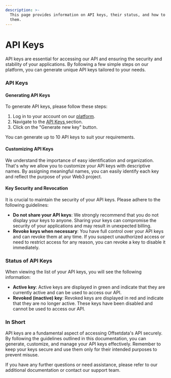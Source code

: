 ```yaml
---
description: >-
  This page provides information on API keys, their status, and how to manage
  them.
---
```


# API Keys

API keys are essential for accessing our API and ensuring the security and stability of your applications. By following a few simple steps on our platform, you can generate unique API keys tailored to your needs.

### API Keys

#### Generating API Keys

To generate API keys, please follow these steps:

1. Log in to your account on our [platform](https://app.offsetdata.com/).&#x20;
2. Navigate to the [API Keys ](https://app.offsetdata.com/apikeys)section.
3. Click on the "Generate new key" button.

You can generate up to 10 API keys to suit your requirements.

#### Customizing API Keys

We understand the importance of easy identification and organization. That's why we allow you to customize your API keys with descriptive names. By assigning meaningful names, you can easily identify each key and reflect the purpose of your Web3 project.

#### Key Security and Revocation

It is crucial to maintain the security of your API keys. Please adhere to the following guidelines:

* **Do not share your API keys**: We strongly recommend that you do not display your keys to anyone. Sharing your keys can compromise the security of your applications and may result in unexpected billing.
* **Revoke keys when necessary**: You have full control over your API keys and can revoke them at any time. If you suspect unauthorized access or need to restrict access for any reason, you can revoke a key to disable it immediately.

### Status of API Keys

When viewing the list of your API keys, you will see the following information:

* **Active key**: Active keys are displayed in green and indicate that they are currently active and can be used to access our API.
* **Revoked (inactive) key**: Revoked keys are displayed in red and indicate that they are no longer active. These keys have been disabled and cannot be used to access our API.

### In Short

API keys are a fundamental aspect of accessing Offsetdata's API securely. By following the guidelines outlined in this documentation, you can generate, customize, and manage your API keys effectively. Remember to keep your keys secure and use them only for their intended purposes to prevent misuse.

If you have any further questions or need assistance, please refer to our additional documentation or contact our support team.
